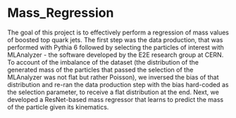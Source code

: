# Mass_Regression

The goal of this project is to effectively perform a regression of mass values of boosted top quark jets. 
The first step was the data production, that was performed with Pythia 6 followed by selecting the particles of interest with MLAnalyzer - the software developed by the E2E research group at CERN. 
To account of the imbalance of the dataset (the distribution of the generated mass of the particles that passed the selection of the MLAnalyzer was not flat but rather Poisson), we inversed the bias of that distribution and re-ran the data production step with the bias hard-coded as the selection parameter, to receive a flat distribution at the end. 
Next, we developed a ResNet-based mass regressor that learns to predict the mass of the particle given its kinematics. 
